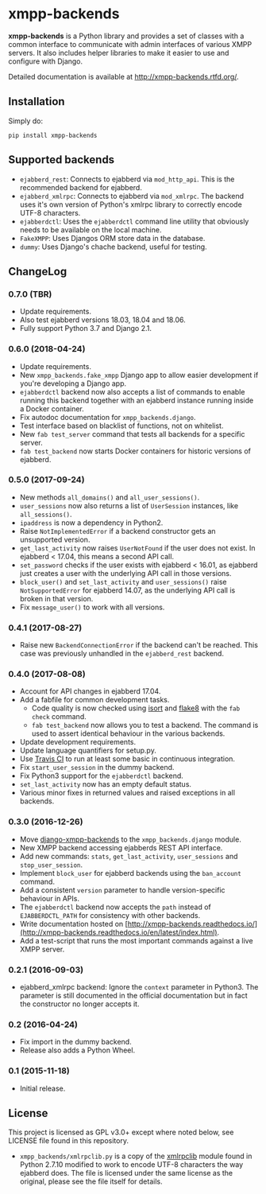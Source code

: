 # xmpp-backends

**xmpp-backends** is a Python library and provides a set of classes with a common interface to communicate
with admin interfaces of various XMPP servers. It also includes helper libraries to make it easier to use and
configure with Django.

Detailed documentation is available at http://xmpp-backends.rtfd.org/.

## Installation

Simply do:

```
pip install xmpp-backends
```

## Supported backends

* `ejabberd_rest`: Connects to ejabberd via `mod_http_api`. This is the recommended backend for ejabberd.
* `ejabberd_xmlrpc`: Connects to ejabberd via `mod_xmlrpc`. The backend uses it's own version of Python's
  xmlrpc library to correctly encode UTF-8 characters.
* `ejabberdctl`: Uses the `ejabberdctl` command line utility that obviously needs to be available on the local
  machine.
* `FakeXMPP`: Uses Djangos ORM store data in the database.
* `dummy`: Uses Django's chache backend, useful for testing.

## ChangeLog

### 0.7.0 (TBR)

* Update requirements.
* Also test ejabberd versions 18.03, 18.04 and 18.06.
* Fully support Python 3.7 and Django 2.1.

### 0.6.0 (2018-04-24)

* Update requirements.
* New ``xmpp_backends.fake_xmpp`` Django app to allow easier development if you're developing a Django app.
* ``ejabberdctl`` backend now also accepts a list of commands to enable running this backend together with an
  ejabberd instance running inside a Docker container.
* Fix autodoc documentation for ``xmpp_backends.django``.
* Test interface based on blacklist of functions, not on whitelist.
* New `fab test_server` command that tests all backends for a specific server.
* `fab test_backend` now starts Docker containers for historic versions of ejabberd.

### 0.5.0 (2017-09-24)

* New methods `all_domains()` and `all_user_sessions()`.
* `user_sessions` now also returns a list of `UserSession` instances, like `all_sessions()`.
* `ipaddress` is now a dependency in Python2.
* Raise `NotImplementedError` if a backend constructor gets an unsupported version.
* `get_last_activity` now raises `UserNotFound` if the user does not exist. In ejabberd < 17.04, this means a
  second API call.
* `set_password` checks if the user exists with ejabberd < 16.01, as ejabberd just creates a user with the
  underlying API call in those versions.
* `block_user()` and `set_last_activity` and `user_sessions()` raise `NotSupportedError` for ejabberd 14.07,
  as the underlying API call is broken in that version.
* Fix `message_user()` to work with all versions.

### 0.4.1 (2017-08-27)

* Raise new `BackendConnectionError` if the backend can't be reached. This case was previously unhandled in 
  the `ejabberd_rest` backend.

### 0.4.0 (2017-08-08)

* Account for API changes in ejabberd 17.04.
* Add a fabfile for common development tasks.
  * Code quality is now checked using [isort](https://github.com/timothycrosley/isort) and
    [flake8](https://gitlab.com/pycqa/flake8) with the `fab check` command.
  * `fab test_backend` now allows you to test a backend. The command is used to assert identical behaviour in
    the various backends.
* Update development requirements.
* Update language quantifiers for setup.py.
* Use [Travis CI](https://travis-ci.org) to run at least some basic in continuous integration.
* Fix `start_user_session` in the dummy backend.
* Fix Python3 support for the `ejabberdctl` backend.
* `set_last_activity` now has an empty default status.
* Various minor fixes in returned values and raised exceptions in all backends.

### 0.3.0 (2016-12-26)

* Move [django-xmpp-backends](https://github.com/mathiasertl/django-xmpp-backends) to the
  `xmpp_backends.django` module.
* New XMPP backend accessing ejabberds REST API interface.
* Add new commands: `stats`, `get_last_activity`, `user_sessions` and `stop_user_session`.
* Implement ``block_user`` for ejabberd backends using the `ban_account` command.
* Add a consistent `version` parameter to handle version-specific behaviour in APIs. 
* The `ejabberdctl` backend now accepts the `path` instead of `EJABBERDCTL_PATH` for consistency with other
  backends.
* Write documentation hosted on
  [http://xmpp-backends.readthedocs.io/](http://xmpp-backends.readthedocs.io/en/latest/index.html).
* Add a test-script that runs the most important commands against a live XMPP server.

### 0.2.1 (2016-09-03)

* ejabberd_xmlrpc backend: Ignore the ``context`` parameter in Python3. The parameter is still documented in
  the official documentation but in fact the constructor no longer accepts it.

### 0.2 (2016-04-24)

* Fix import in the dummy backend.
* Release also adds a Python Wheel.

### 0.1 (2015-11-18)

* Initial release.

## License

This project is licensed as GPL v3.0+ except where noted below, see LICENSE file found in this repository.

* `xmpp_backends/xmlrpclib.py` is a copy of the [xmlrpclib](https://docs.python.org/2/library/xmlrpclib.html)
  module found in Python 2.7.10 modified to work to encode UTF-8 characters the way ejabberd does. The file is
  licensed under the same license as the original, please see the file itself for details.
